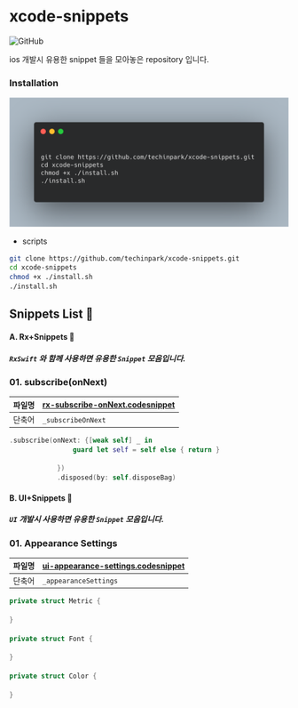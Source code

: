 # xcode-snippets 

![GitHub](https://img.shields.io/github/license/techinpark/xcode-snippets?style=plastic)

ios 개발시 유용한 snippet 들을 모아놓은 repository 입니다. 


### Installation

<img src='./images/install.png'>

- scripts
```bash 
git clone https://github.com/techinpark/xcode-snippets.git
cd xcode-snippets
chmod +x ./install.sh 
./install.sh 
```

## Snippets List :memo:

#### A. Rx+Snippets 🚀
 ##### `RxSwift` 와 함께 사용하면 유용한 `Snippet` 모음입니다. 

### 01. subscribe(onNext)

 |파일명|[rx-subscribe-onNext.codesnippet](./rx-subscribe-onNext.codesnippet)|
 |--|--|
 |단축어|`_subscribeOnNext`|
 
 
```swift
.subscribe(onNext: {[weak self] _ in
                guard let self = self else { return }
                
            })
            .disposed(by: self.disposeBag)
```
#### B. UI+Snippets 🚀
 ##### `UI` 개발시 사용하면 유용한 `Snippet` 모음입니다. 

### 01. Appearance Settings 

|파일명|[ui-appearance-settings.codesnippet](./ui-appearance-settings.codesnippet)|
 |--|--|
 |단축어|`_appearanceSettings`|
 
```swift
private struct Metric {
        
}
    
private struct Font {
        
}
    
private struct Color {
        
}
```
